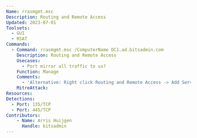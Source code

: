 ```yaml
---
Name: rrasmgmt.msc
Description: Routing and Remote Access
Updated: 2023-07-01
Toolsets:
  - GUI
  - RSAT
Commands:
  - Command: rrasmgmt.msc /ComputerName DC1.ad.bitsadmin.com
    Description: Routing and Remote Access
    Usecases:
      - Port mirror all traffic to us?
    Function: Manage
    Comments:
      - 'Alternative: Right click Routing and Remote Access -> Add Server -> The following computer: `DC1.ad.bitsadmin.com` -> OK'
    MitreAttack:
Resources:
Detections:
  - Port: 135/TCP
  - Port: 445/TCP
Contributors:
    - Name: Arris Huijgen
      Handle: bitsadmin
---
```

